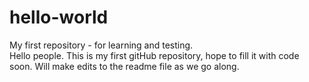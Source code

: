 # hello-world
My first repository - for learning and testing.  
Hello people. This is my first gitHub repository, hope to fill it with code soon. Will make edits to the readme file as we go along.   
